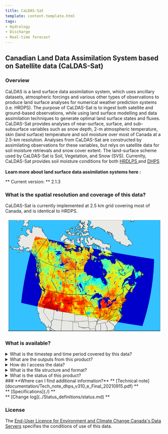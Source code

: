 ```yaml
---
title: CaLDAS-Sat
template: content-template.html
tags: 
- Hydrology
- Discharge
- Real-time forecast 
---
```


## **Canadian Land Data Assimilation System based on Satellite data (CaLDAS-Sat)**

### **Overview**

<p>

CaLDAS is a land surface data assimilation system, which uses ancillary datasets, atmospheric forcings and various other types of observations to produce land surface analyses for numerical weather prediction systems (i.e. HRDPS). The purpose of CaLDAS-Sat is to ingest both satellite and ground-based observations, 
while using land surface modelling and data assimilation techniques to generate optimal land surface states and fluxes. CaLDAS-Sat provides analyses of near-surface, surface, and sub-subsurface variables such as snow depth, 2-m atmospheric temperature, skin (land surface)
temperature and soil moisture over most of Canada at a 2.5-km resolution. Analyses from CaLDAS-Sat are constructed by assimilating observations for these variables, but relys on satellite data for soil moisture retrievals and snow cover extent. The land-surface scheme used by CaLDAS-Sat is Soil, Vegetation, and Snow (SVS). 
Currenlty, CaLDAS-Sat provides soil moisture conditions for both <a href = "../../HRDLPS/HRDLPS-2.0"> HRDLPS </a> and <a href = "../../DHPS/DHPS-3.1.0"> DHPS </a>
<br>
<br> 
<b>Learn more about land surface data assimilation systems here :</b>

</p>

** Current version: ** 2.1.3
<br>
<!-- ** Past versions: **

* [x.x](./previous_versions/old_version.md)
* [x.x](./previous_versions/old_version.md) -->

### **What is the spatial resolution and coverage of this data?**

<p> 
CaLDAS-Sat is currently implemented at 2.5 km grid covering most of Canada, and is identical to HRDPS. 
</p>

![alt text](domain-images/CaLDAS_domain.png)

### **What is available?**

<details>
<summary>What is the timestep and time period covered by this data? </summary>
<br>
CaLDAS-Sat uses 0-6 h HRDPS atmospheric forcing four times daily (00, 08, 12, 18 UTC), and produces an analysis every three hours (00, 03, 06, 09, 12, 15, 18, 21 UTC). 
</details>

<details>
<br>
<summary>What are the outputs from this product? </summary>
<h5> Relevant outputs from CaLDAS-Sat include: </h5>
<ul>
<li>Soil moisture</li>
<li>Surface temperatures: bare ground, vegetation, and snow</li>
<li>Snow depth: bare ground, high and low vegetation</li>
<li>Air, surface, and skin temperatures</li>
</ul>
<h5>Outputs currently available via NetCDF</h5>
<div class="table-wrapper">
	<table>
		<thead>
			<tr>
				<th>Variable </th>
				<th>Variable long name</th>
				<th>Unit </th>
				<th>Level </th>
			</tr>
		</thead>
		<tbody>
			<tr>
				<td>TD </td>
				<td>1.5-m dew point temperature</td>
				<td>K</td>
				<td>1.5 m (above ground level)</td>
			</tr>
			<tr>
				<td>TG </td>
				<td>surface temperature</td>
				<td>K</td>
				<td>Surface</td>
			</tr>
			<tr>
				<td>TT </td>
				<td>1.5-m air temperature</td>
				<td>K</td>
				<td>1.5 m (above ground level)</td>
			</tr>
			<tr>
				<td>WSOL </td>
				<td>volumetric water content of soil</td>
				<td>m3 m-3</td>
				<td> 0.025, 0.075, 0.15, 0.3, 0.7, 1.5, 2.5 m(depth below surface)</td>
			</tr>
		</tbody>
	</table>
</div>
</details>

<details>
<summary>How do I access the data? </summary>
<br>
<p> <i> Currently CaLDAS-Sat data is only available through ECCC's internal Science Network.</i> </p>
</details>


<details>
<summary>What is the file structure and format?</summary>
<br>
<i> Currently DHPS data is available in NetCDF file format, click   <a href = "../../../data_access/file_formats/file_formats">  here  </a>  information on file formats  </i>
<br>
<br>
<h4> <i>.tar</i> package for each run contains the following: </h4>
<ul>
<li><code>TD_AGL</code> Contains the dew point temperature at 1.5 m above ground level. </li>
<li><code>TG_SFC</code> Contains the surface temperature. </li>
<li><code>TT_AGL</code> Contains the surface temperature at 1.5 m above ground level.</li>
<li><code>WSOL_DBS</code> Contains the volumetric water content of soil at 7 depths below surface (0.025, 0.075, 0.15, 0.3, 0.7, 1.5, 2.5 m ).</li>
</ul>
</details>


<details>
<summary> What is the status of this product? </summary>
<br>
<b>Current Status</b>: Operational
<br>
<p> click   <a href = "../../../additional_information/operational-statuses/operational-status">  here  </a>  for descriptions of various operational statuses </p>
</details>
### **Where can I find additional information?**
** [Technical note](documentation/Tech_note_dhps_v310_e_Final_20210915.pdf) **
<br>
** [Specifications](./) **
<br>
** [Change log](../Status_definitions/status.md) **

### **License**

The [End-User Licence for Environment and Climate Change Canada's Data Servers](../../license/license.md) specifies the conditions of use of this data.
